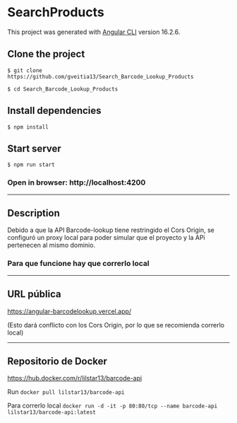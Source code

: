 # SearchProducts

This project was generated with [Angular CLI](https://github.com/angular/angular-cli) version 16.2.6.

## Clone the project
`$ git clone https://github.com/gveitia13/Search_Barcode_Lookup_Products`

`$ cd Search_Barcode_Lookup_Products`

## Install dependencies
`$ npm install`

## Start server
`$ npm run start`

### Open in browser: http://localhost:4200

--------------------------------------------

## Description

Debido a que la API Barcode-lookup tiene restringido el Cors Origin, se configuró un proxy local para poder simular que el proyecto y la APi pertenecen al mismo dominio.

### Para que funcione hay que correrlo local

------

## URL pública

https://angular-barcodelookup.vercel.app/

(Esto dará conflicto con los Cors Origin, por lo que se recomienda correrlo local)

-------------

## Repositorio de Docker

https://hub.docker.com/r/lilstar13/barcode-api

Run `docker pull lilstar13/barcode-api`

Para correrlo local `docker run -d -it -p 80:80/tcp --name barcode-api lilstar13/barcode-api:latest`
